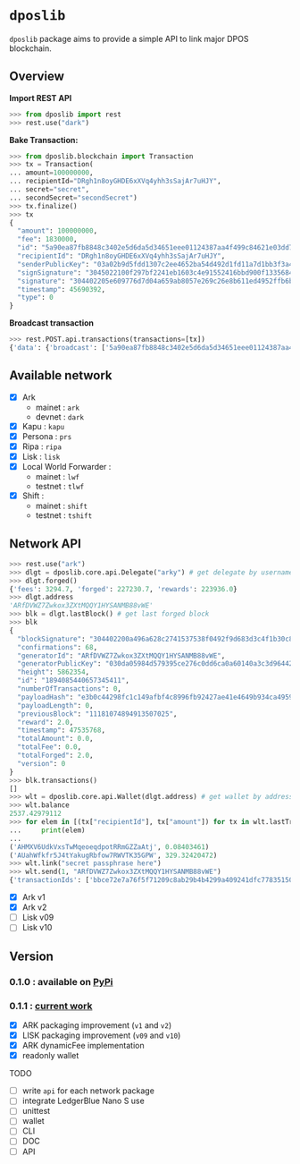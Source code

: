 # `dposlib`

`dposlib` package aims to provide a simple API to link major DPOS blockchain.

## Overview

**Import REST API**
```python
>>> from dposlib import rest
>>> rest.use("dark")
```

**Bake Transaction:**
```python
>>> from dposlib.blockchain import Transaction
>>> tx = Transaction(
... amount=100000000,
... recipientId="DRgh1n8oyGHDE6xXVq4yhh3sSajAr7uHJY",
... secret="secret",
... secondSecret="secondSecret")
>>> tx.finalize()
>>> tx
{
  "amount": 100000000,
  "fee": 1830000,
  "id": "5a90ea87fb8848c3402e5d6da5d34651eee01124387aa4f499c84621e03dd791",
  "recipientId": "DRgh1n8oyGHDE6xXVq4yhh3sSajAr7uHJY",
  "senderPublicKey": "03a02b9d5fdd1307c2ee4652ba54d492d1fd11a7d1bb3f3a44c4a05e79f19de933",
  "signSignature": "3045022100f297bf2241eb1603c4e91552416bbd900f1335684d3bb8751a043b5ae4569948022067c166322df1374222589d81b4ea52d56d93db8eab7be59a258420cbc6217360",
  "signature": "304402205e609776d7d04a659ab8057e269c26e8b611ed4952ffb6b1af9c9bca19a9e3c50220755b8e2a10783bab0e7da95229e358d8e9e4628241a39640869fb8bf856a953a",
  "timestamp": 45690392,
  "type": 0
}
```

**Broadcast transaction**
```python
>>> rest.POST.api.transactions(transactions=[tx])
{'data': {'broadcast': ['5a90ea87fb8848c3402e5d6da5d34651eee01124387aa4f499c84621e03dd791'], 'excess': [], 'invalid': [], 'accept': []}}
```

## Available network

  - [x] Ark
    * mainet : `ark`
    * devnet : `dark`
  - [x] Kapu : `kapu`
  - [x] Persona : `prs`
  - [x] Ripa : `ripa`
  - [x] Lisk : `lisk`
  - [x] Local World Forwarder :
    * mainet : `lwf`
    * testnet : `tlwf`
  - [x] Shift : 
    * mainet : `shift`
    * testnet : `tshift`

## Network API

```python
>>> rest.use("ark")
>>> dlgt = dposlib.core.api.Delegate("arky") # get delegate by username
>>> dlgt.forged()
{'fees': 3294.7, 'forged': 227230.7, 'rewards': 223936.0}
>>> dlgt.address
'ARfDVWZ7Zwkox3ZXtMQQY1HYSANMB88vWE'
>>> blk = dlgt.lastBlock() # get last forged block
>>> blk
{
  "blockSignature": "304402200a496a628c2741537538f0492f9d683d3c4f1b30c8dd03c33ad8fbe79d08b6eb02206cdec7e1210db53a3ca22da30912479ff3644d3a1ed1d878417d5965f34dfd6d",
  "confirmations": 68,
  "generatorId": "ARfDVWZ7Zwkox3ZXtMQQY1HYSANMB88vWE",
  "generatorPublicKey": "030da05984d579395ce276c0dd6ca0a60140a3c3d964423a04e7abe110d60a15e9",
  "height": 5862354,
  "id": "1894085440657345411",
  "numberOfTransactions": 0,
  "payloadHash": "e3b0c44298fc1c149afbf4c8996fb92427ae41e4649b934ca495991b7852b855",
  "payloadLength": 0,
  "previousBlock": "11181074894913507025",
  "reward": 2.0,
  "timestamp": 47535768,
  "totalAmount": 0.0,
  "totalFee": 0.0,
  "totalForged": 2.0,
  "version": 0
}
>>> blk.transactions()
[]
>>> wlt = dposlib.core.api.Wallet(dlgt.address) # get wallet by address
>>> wlt.balance
2537.42979112
>>> for elem in [(tx["recipientId"], tx["amount"]) for tx in wlt.lastTransactions(2)]:
...     print(elem)
...
('AHMXV6UdkVxsTwMqeoeqdpotRRmGZZaAtj', 0.08403461)
('AUahWfkfr5J4tYakugRbfow7RWVTK35GPW', 329.32420472)
>>> wlt.link("secret passphrase here")
>>> wlt.send(1, "ARfDVWZ7Zwkox3ZXtMQQY1HYSANMB88vWE")
{'transactionIds': ['bbce72e7a76f5f71209c8ab29b4b4299a409241dfc77835150459a34bd5a5c16'], 'success': True}
```

  - [x] Ark v1
  - [x] Ark v2
  - [ ] Lisk v09
  - [ ] Lisk v10

## Version

### 0.1.0 : available on [PyPi](https://pypi.org/project/dposlib/)

### 0.1.1 : [current work](https://github.com/Moustikitos/dpos/archive/master.zip)

  - [x] ARK packaging improvement (`v1` and `v2`)
  - [x] LISK packaging improvement (`v09` and `v10`)
  - [x] ARK dynamicFee implementation
  - [x] readonly wallet
   
TODO
  - [ ] write `api` for each network package
  - [ ] integrate LedgerBlue Nano S use
  - [ ] unittest
  - [ ] wallet
  - [ ] CLI
  - [ ] DOC
  - [ ] API
